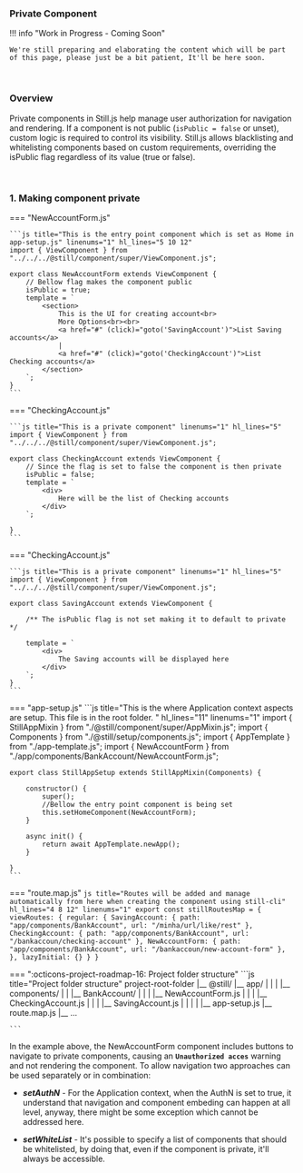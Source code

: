 ### Private Component

!!! info "Work in Progress - Coming Soon"

    We're still preparing and elaborating the content which will be part of this page, please just be a bit patient, It'll be here soon.

<br/>

### Overview
Private components in Still.js help manage user authorization for navigation and rendering. If a component is not public (`isPublic = false` or unset), custom logic is required to control its visibility. Still.js allows blacklisting and whitelisting components based on custom requirements, overriding the isPublic flag regardless of its value (true or false).

<br>

### 1. Making component private

=== "NewAccountForm.js"

    ```js title="This is the entry point component which is set as Home in app-setup.js" linenums="1" hl_lines="5 10 12"
    import { ViewComponent } from "../../../@still/component/super/ViewComponent.js";

    export class NewAccountForm extends ViewComponent {
        // Bellow flag makes the component public
        isPublic = true;
        template = `
            <section>
                This is the UI for creating account<br>
                More Options<br><br>
                <a href="#" (click)="goto('SavingAccount')">List Saving accounts</a>
                |
                <a href="#" (click)="goto('CheckingAccount')">List Checking accounts</a>
            </section>
        `;
    }
    ```

=== "CheckingAccount.js"

    ```js title="This is a private component" linenums="1" hl_lines="5"
    import { ViewComponent } from "../../../@still/component/super/ViewComponent.js";

    export class CheckingAccount extends ViewComponent {
        // Since the flag is set to false the component is then private
        isPublic = false;
        template = `
            <div>
                Here will be the list of Checking accounts
            </div>
        `;

    }
    ```

=== "CheckingAccount.js"

    ```js title="This is a private component" linenums="1" hl_lines="5"
    import { ViewComponent } from "../../../@still/component/super/ViewComponent.js";

    export class SavingAccount extends ViewComponent {

        /** The isPublic flag is not set making it to default to private */

        template = `
            <div>
                The Saving accounts will be displayed here
            </div>
        `;
    }
    ```

=== "app-setup.js"
    ```js title="This is the where Application context aspects are setup. This file is in the root folder. " hl_lines="11" linenums="1"
    import { StillAppMixin } from "./@still/component/super/AppMixin.js";
    import { Components } from "./@still/setup/components.js";
    import { AppTemplate } from "./app-template.js";
    import { NewAccountForm } from "./app/components/BankAccount/NewAccountForm.js";

    export class StillAppSetup extends StillAppMixin(Components) {

        constructor() {
            super();
            //Bellow the entry point component is being set
            this.setHomeComponent(NewAccountForm);
        }

        async init() {
            return await AppTemplate.newApp();
        }

    }
    ```

=== "route.map.js"
    ```js title="Routes will be added and manage automatically from here when creating the component using still-cli" hl_lines="4 8 12" linenums="1"
    export const stillRoutesMap = {
        viewRoutes: {
            regular: {
                SavingAccount: {
                    path: "app/components/BankAccount",
                    url: "/minha/url/like/rest"
                },
                CheckingAccount: {
                    path: "app/components/BankAccount",
                    url: "/bankaccoun/checking-account"
                },
                NewAccountForm: {
                    path: "app/components/BankAccount",
                    url: "/bankaccoun/new-account-form"
                },
            },
            lazyInitial: {}
        }
    }
    ```


=== ":octicons-project-roadmap-16: Project folder structure"
    ```js title="Project folder structure"
    project-root-folder
    |__ @still/
    |__ app/
    |    |
    |    |__ components/
    |    |   |__ BankAccount/
    |    |   |   |__ NewAccountForm.js
    |    |   |   |__ CheckingAccount.js
    |    |   |   |__ SavingAccount.js
    |    |   |   |
    |__ app-setup.js
    |__ route.map.js
    |__  ...

    ```

In the example above, the NewAccountForm component includes buttons to navigate to private components, causing an <b>`Unauthorized acces`</b> warning and not rendering the component. To allow navigation two approaches can be used separately or in combination:

- ***setAuthN*** - For the Application context, when the AuthN is set to true, it understand that navigation and component embeding can happen at all level, anyway, there might be some exception which cannot be addressed here.


- ***setWhiteList*** - It's possible to specify a list of components that should be whitelisted, by doing that, even if the component is private, it'll always be accessible.